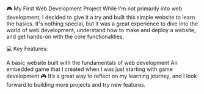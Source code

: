 🎮 My First Web Development Project
While I'm not primarily into web development, I decided to give it a try and built this simple website to learn the basics. It's nothing special, but it was a great experience to dive into the world of web development, understand how to make and deploy a website, and get hands-on with the core functionalities.

💻 Key Features:

A basic website built with the fundamentals of web development
An embedded game that I created when I was just starting with game development 🎮
It’s a great way to reflect on my learning journey, and I look forward to building more projects and try new features.
